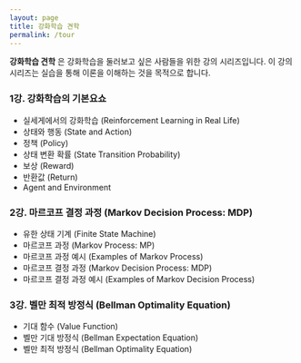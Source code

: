 ```yaml
---
layout: page
title: 강화학습 견학
permalink: /tour
---
```

**강화학습 견학** 은 강화학습을 둘러보고 싶은 사람들을 위한 강의 시리즈입니다. 이 강의 시리즈는 실습을 통해 이론을 이해하는 것을 목적으로 합니다.

### 1강. 강화학습의 기본요쇼
 - 실세게에서의 강화학습 (Reinforcement Learning in Real Life)
 - 상태와 행동 (State and Action)
 - 정책 (Policy)
 - 상태 변환 확률 (State Transition Probability)
 - 보상 (Reward)
 - 반환값 (Return)
 - Agent and Environment

### 2강. 마르코프 결정 과정 (Markov Decision Process: MDP)
 - 유한 상태 기계 (Finite State Machine)
 - 마르코프 과정 (Markov Process: MP)
 - 마르코프 과정 예시 (Examples of Markov Process)
 - 마르코프 결정 과정 (Markov Decision Process: MDP)
 - 마르코프 결정 과정 예시 (Examples of Markov Decision Process)

### 3강. 벨만 최적 방정식 (Bellman Optimality Equation)
 - 기대 함수 (Value Function)
 - 벨만 기대 방정식 (Bellman Expectation Equation)
 - 벨만 최적 방정식 (Bellman Optimality Equation)
